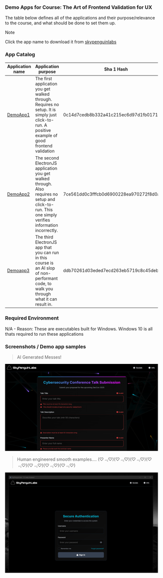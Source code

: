 ### Demo Apps for Course: The Art of Frontend Validation for UX

The table below defines all of the applications and their purpose/relevance to the course, and what should be done to set them up.

> [!NOTE]
> Click the app name to download it from [skypenguinlabs](https://skypenguinlabs.wtf)

### App Catalog 

| Application name | Application purpose | Sha 1 Hash |
| ---------------- | ------------------- | ---------------- | 
| [DemoApp1](https://skypenguinlabs.wtf/DownloadableCourseApps/PRGC3/App1/App1.exe) | The first application you get walked through. Requires no setup. It is simply just click-to-run. A positive example of good frontend validation | 0c14d7cedb8b332a41c215ec6d97d1fb0171739b |
| [DemoApp2](https://skypenguinlabs.wtf/DownloadableCourseApps/PRGC3/App2/App2.exe) | The second ElectronJS application you get walked through. Also requires no setup and click-to-run. This one simply verifies information incorrectly. | 7ce561dd0c3fffcb0d6900228ea970272f8d0af4 |
| [Demoapp3](https://skypenguinlabs.wtf/DownloadableCourseApps/PRGC3/App3/App3.exe) | The third ElectronJS app that you can run in this course is an AI slop of  non-performant code, to walk you through what it can result in. | ddb70261d03eded7ecd263eb5719c8c45deb8ac1 | 

### Required Environment

N/A - Reason: These are executables built for Windows. Windows 10 is all thats required to run these applications

### Screenshots / Demo app samples 

> AI Generated Messes!


![SPL VPN Skeleton Demo 2](./Assets/FrontendDemo2.png)


> Human engineered smooth examples.... (♡﹃♡)(♡﹃♡)(♡﹃♡)(♡﹃♡)(♡﹃♡)(♡﹃♡)(♡﹃♡)


![SPL VPN Skeleton Demo 2](./Assets/FrontendDemo1.png)

